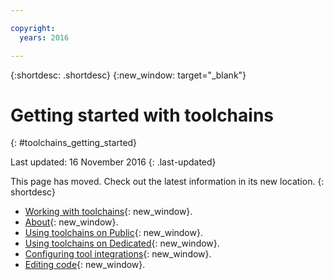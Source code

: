 ```yaml
---

copyright:
  years: 2016

---
```

 
{:shortdesc: .shortdesc}
{:new_window: target="_blank"}

# Getting started with toolchains
{: #toolchains_getting_started}

Last updated: 16 November 2016
{: .last-updated}  

This page has moved. Check out the latest information in its new location.
{: shortdesc}

* [Working with toolchains](/docs/services/ContinuousDelivery/toolchains_working.html){: new_window}.
 * [About](/docs/services/ContinuousDelivery/toolchains_about.html){: new_window}.
 * [Using toolchains on Public](/docs/services/ContinuousDelivery/toolchains_using.html){: new_window}.
 * [Using toolchains on Dedicated](/docs/services/ContinuousDelivery/toolchains_using_dedicated.html){: new_window}.
 * [Configuring tool integrations](/docs/services/ContinuousDelivery/toolchains_integrations.html){: new_window}.
 * [Editing code](/docs/services/ContinuousDelivery/web_ide.html){: new_window}.
